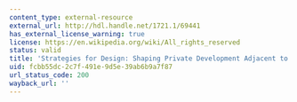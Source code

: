 ```yaml
---
content_type: external-resource
external_url: http://hdl.handle.net/1721.1/69441
has_external_license_warning: true
license: https://en.wikipedia.org/wiki/All_rights_reserved
status: valid
title: 'Strategies for Design: Shaping Private Development Adjacent to Transit Stations'
uid: fcbb55dc-2c7f-491e-9d5e-39ab6b9a7f87
url_status_code: 200
wayback_url: ''
---
```

